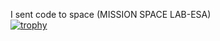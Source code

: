 I sent code to space (MISSION SPACE LAB-ESA)                                                          
[![trophy](https://github-profile-trophy.vercel.app/?username=FreakTSG)](https://github.com/ryo-ma/github-profile-trophy)
 
